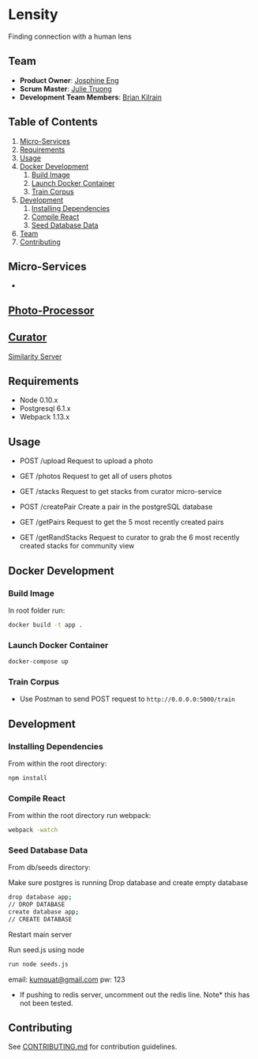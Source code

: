 # Lensity

Finding connection with a human lens

## Team

  - __Product Owner__: [Josphine Eng](https://github.com/ChirpingMermaid)
  - __Scrum Master__: [Julie Truong](https://github.com/Truong-Julie)
  - __Development Team Members__: [Brian Kilrain](https://github.com/bkilrain)

## Table of Contents
1. [Micro-Services](#micro-services)
1. [Requirements](#requirements)
1. [Usage](#usage)
1. [Docker Development](#docker-development)
    1. [Build Image](#build-image)
    1. [Launch Docker Container](#launch-docker-container)
    1. [Train Corpus](#train-corpus)
1. [Development](#development)
    1. [Installing Dependencies](#installing-dependencies)
    1. [Compile React](#compile-react)
    1. [Seed Database Data](#seed-database-data)
1. [Team](#team)
1. [Contributing](#contributing)

## Micro-Services
  - 
[Photo-Processor](https://github.com/preposterous-kumquat/photoProcessing)
  - 
[Curator](https://github.com/preposterous-kumquat/curator)
  - 
[Similarity Server](https://github.com/preposterous-kumquat/similarityServer)

## Requirements

- Node 0.10.x
- Postgresql 6.1.x
- Webpack 1.13.x

## Usage

- POST /upload
Request to upload a photo

- GET /photos
Request to get all of users photos

- GET /stacks
Request to get stacks from curator micro-service

- POST /createPair 
Create a pair in the postgreSQL database

- GET /getPairs
Request to get the 5 most recently created pairs

- GET /getRandStacks
Request to curator to grab the 6 most recently created stacks for community view

## Docker Development

### Build Image

In root folder run:
```sh
docker build -t app .
```
### Launch Docker Container
```sh
docker-compose up
```
### Train Corpus 
- Use Postman to send POST request to
``` http://0.0.0.0:5000/train ```


## Development

### Installing Dependencies

From within the root directory:

```sh
npm install
```
### Compile React

From within the root directory run webpack:

```sh
webpack -watch
```

### Seed Database Data

From db/seeds directory:

Make sure postgres is running
Drop database and create empty database

```sh
drop database app;
// DROP DATABASE
create database app;
// CREATE DATABASE
```
Restart main server

Run seed.js using node
```sh
run node seeds.js
```

email: kumquat@gmail.com
pw: 123
* If pushing to redis server, uncomment out the redis line. Note* this has not been tested.


## Contributing

See [CONTRIBUTING.md](CONTRIBUTING.md) for contribution guidelines.
